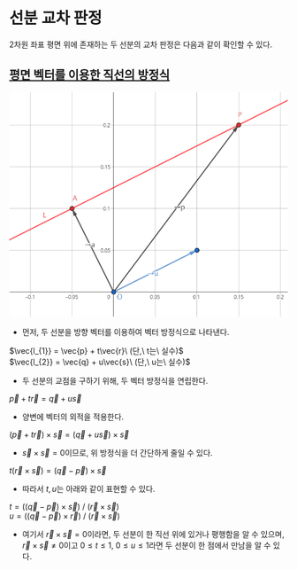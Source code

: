 # 선분 교차 판정

2차원 좌표 평면 위에 존재하는 두 선분의 교차 판정은 다음과 같이 확인할 수 있다.

## [평면 벡터를 이용한 직선의 방정식](https://stackoverflow.com/questions/563198/how-do-you-detect-where-two-line-segments-intersect)

<img src="res/images/graph01.png" alt="두 선분을 벡터 방정식으로 표현하기"><br>

- 먼저, 두 선분을 방향 벡터를 이용하여 벡터 방정식으로 나타낸다.

$\vec{l_{1}} = \vec{p} + t\vec{r}\ (단,\ t는\ 실수)$  
$\vec{l_{2}} = \vec{q} + u\vec{s}\ (단,\ u는\ 실수)$

- 두 선분의 교점을 구하기 위해, 두 벡터 방정식을 연립한다.

$\vec{p} + t\vec{r} = \vec{q} + u\vec{s}$

- 양변에 벡터의 외적을 적용한다.

$(\vec{p} + t\vec{r}) \times \vec{s} = (\vec{q} + u\vec{s}) \times \vec{s}$

- $\vec{s} \times \vec{s} = 0$이므로, 위 방정식을 더 간단하게 줄일 수 있다.

$t (\vec{r} \times \vec{s}) = (\vec{q} - \vec{p}) \times \vec{s}$

- 따라서 $t, u$는 아래와 같이 표현할 수 있다.

$t = ((\vec{q} - \vec{p}) \times \vec{s}) \ / \ (\vec{r} \times \vec{s})$  
$u = ((\vec{q} - \vec{p}) \times \vec{r}) \ / \ (\vec{r} \times \vec{s})$

- 여기서 $\vec{r} \times \vec{s} = 0$이라면, 두 선분이 한 직선 위에 있거나 평행함을 알 수 있으며, $\vec{r} \times \vec{s} \neq 0$이고 $0 \leq t \leq 1$, $0 \leq u \leq 1$라면 두 선분이 한 점에서 만남을 알 수 있다.